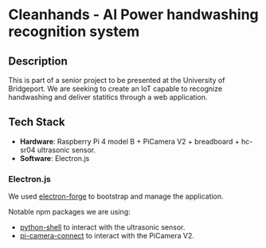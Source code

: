 # Cleanhands - AI Power handwashing recognition system

## Description
This is part of a senior project to be presented at the University of Bridgeport.
We are seeking to create an IoT capable to recognize handwashing
and deliver statitics through a web application.

## Tech Stack
 - **Hardware**: Raspberry Pi 4 model B + PiCamera V2 + breadboard + hc-sr04 ultrasonic sensor.
 - **Software**: Electron.js

### Electron.js
We used [electron-forge](https://www.electronforge.io/) to bootstrap and manage the application.

Notable npm packages we are using:
 - [python-shell](https://www.npmjs.com/package/python-shell) to interact with the ultrasonic sensor.
 - [pi-camera-connect](https://www.npmjs.com/package/pi-camera-connect) to interact with the PiCamera V2.